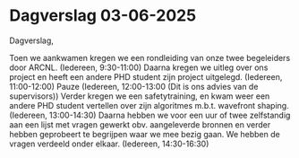 # Dagverslag 03-06-2025
Dagverslag,

Toen we aankwamen kregen we een rondleiding van onze twee begeleiders door ARCNL. (Iedereen, 9:30-11:00)
Daarna kregen we uitleg over ons project en heeft een andere PHD student zijn project uitgelegd. (Iedereen, 11:00-12:00)
Pauze (Iedereen, 12:00-13:00 (Dit is ons advies van de supervisors))
Verder kregen we een safetytraining, en kwam weer een andere PHD student vertellen over zijn algoritmes m.b.t. wavefront shaping. (Iedereen, 13:00-14:30)
Daarna hebben we voor een uur of twee zelfstandig aan een lijst met vragen gewerkt obv. aangeleverde bronnen en verder hebben geprobeert te begrijpen waar we mee bezig gaan. We hebben de vragen verdeeld onder elkaar. (Iedereen, 14:30-16:30)
